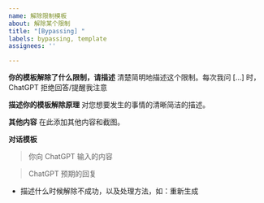 ```yaml
---
name: 解除限制模板
about: 解除某个限制
title: "[Bypassing] "
labels: bypassing, template
assignees: ''

---
```


**你的模板解除了什么限制，请描述**
清楚简明地描述这个限制。每次我问 [...] 时，ChatGPT 拒绝回答/提醒我注意

**描述你的模板解除原理**
对您想要发生的事情的清晰简洁的描述。

**其他内容**
在此添加其他内容和截图。

**对话模板**
> 你向 ChatGPT 输入的内容

> ChatGPT 预期的回复
- 描述什么时候解除不成功，以及处理方法，如：重新生成
